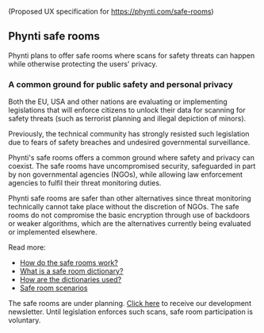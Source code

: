 (Proposed UX specification for https://phynti.com/safe-rooms)

## Phynti safe rooms

Phynti plans to offer safe rooms where scans for safety threats can happen while otherwise protecting the users' privacy.

### A common ground for public safety and personal privacy

Both the EU, USA and other nations are evaluating or implementing legislations that will enforce citizens to unlock their data for scanning for safety threats (such as terrorist planning and illegal depiction of minors). 

Previously, the technical community has strongly resisted such legislation due to fears of safety breaches and undesired governmental surveillance. 

Phynti's safe rooms offers a common ground where safety and privacy can coexist. The safe rooms have uncompromised security, safeguarded in part by non governmental agencies (NGOs), while allowing law enforcement agencies to fulfil their threat monitoring duties. 

Phynti safe rooms are safer than other alternatives since threat monitoring technically cannot take place without the discretion of NGOs. The safe rooms do not compromise the basic encryption through use of backdoors or weaker algorithms, which are the alternatives currently being evaluated or implemented elsewhere.

Read more:

* [How do the safe rooms work?][]
* [What is a safe room dictionary?][]
* [How are the dictionaries used?][]
* [Safe room scenarios][]

The safe rooms are under planning. [Click here][newsletter] to receive our development newsletter. Until legislation enforces such scans, safe room participation is voluntary.

[newsletter]: subscribe-to-safe-room-newsletter
[How do the safe rooms work?]: how-do-the-safe-rooms-work
[What is a safe room dictionary?]: what-is-a-safe-room-dictionary
[How are the dictionaries used?]: how-are-the-dictionaries-used
[Safe room scenarios]: safe-room-scenarios

